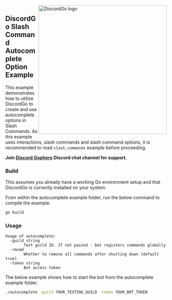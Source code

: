 <img align="right" alt="DiscordGo logo" src="/docs/img/discordgo.svg" width="400">

## DiscordGo Slash Command Autocomplete Option Example

This example demonstrates how to utilize DiscordGo to create and use
autocomplete options in Slash Commands. As this example uses interactions,
slash commands and slash command options, it is recommended to read
`slash_commands` example before proceeding.

**Join [Discord Gophers](https://discord.gg/0f1SbxBZjYoCtNPP)
Discord chat channel for support.**

### Build

This assumes you already have a working Go environment setup and that
DiscordGo is correctly installed on your system.

From within the autocomplete example folder, run the below command to compile the
example.

```sh
go build
```

### Usage

```
Usage of autocomplete:
  -guild string
    	Test guild ID. If not passed - bot registers commands globally
  -rmcmd
    	Whether to remove all commands after shutting down (default true)
  -token string
    	Bot access token
```

The below example shows how to start the bot from the autocomplete example folder.

```sh
./autocomplete -guild YOUR_TESTING_GUILD -token YOUR_BOT_TOKEN
```
